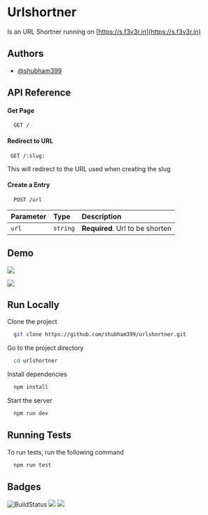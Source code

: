 
# Urlshortner

Is an URL Shortner running on [https://s.f3v3r.in](https://s.f3v3r.in)




## Authors

- [@shubham399](https://www.github.com/shubham399)


## API Reference

#### Get Page

```http
  GET /
```

#### Redirect to URL 

```http
 GET /:slug:
```
This will redirect to the URL used when creating the slug


#### Create a Entry 
```http
  POST /url
```

| Parameter | Type     | Description                       |
| :-------- | :------- | :-------------------------------- |
| `url`      | `string` | **Required**. Url to be shorten |




## Demo

![](https://i.imgur.com/Kcmi1ER.png)

![](https://i.imgur.com/vndPmIA.png)



## Run Locally

Clone the project

```bash
  git clone https://github.com/shubham399/urlshortner.git
```

Go to the project directory

```bash
  cd urlshortner
```

Install dependencies

```bash
  npm install
```

Start the server

```bash
  npm run dev
```


## Running Tests

To run tests, run the following command

```bash
  npm run test
```


## Badges

![BuildStatus](https://github.com/shubham399/urlshortner/actions/workflows/node.js.yml/badge.svg)
![](https://img.shields.io/github/issues/shubham399/urlshortner)
![](https://img.shields.io/github/license/shubham399/urlshortner)
